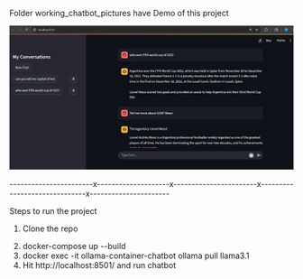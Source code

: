 Folder working_chatbot_pictures have Demo of this project


![alt text](image.png)



-----------------------x--------------------x-----------------------x------------------------------x----------------------

Steps to run the project

1) Clone the repo
<!-- Assuming you have docker setup already-->
2) docker-compose up --build   <!-- build docker images and start containers -->
3) docker exec -it ollama-container-chatbot ollama pull llama3.1    <!-- Pull lamma 3.1 under ollama container -->
4) Hit http://localhost:8501/  and run chatbot